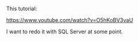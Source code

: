 This tutorial:


https://www.youtube.com/watch?v=O5hKoBV3vaU


I want to redo it with SQL Server at some point.

